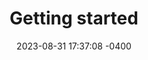 ---
layout: post
title:  Getting started
date:   2023-08-31 17:37:08 -0400
categories: lecture-notes
---